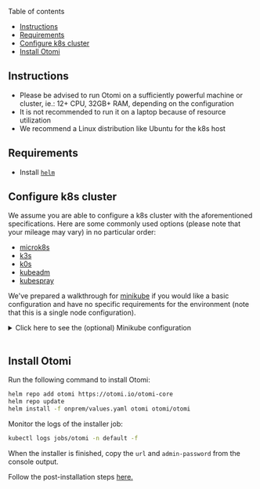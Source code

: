 Table of contents

- [Instructions](#instructions)
- [Requirements](#requirements)
- [Configure k8s cluster](#configure-k8s-cluster)
- [Install Otomi](#install-otomi)

## Instructions

- Please be advised to run Otomi on a sufficiently powerful machine or cluster, ie.: 12+ CPU, 32GB+ RAM, depending on the configuration
- It is not recommended to run it on a laptop because of resource utilization
- We recommend a Linux distribution like Ubuntu for the k8s host

## Requirements

- Install [`helm`](https://helm.sh/docs/intro/install/)

## Configure k8s cluster

We assume you are able to configure a k8s cluster with the aforementioned specifications. Here are some commonly used options (please note that your mileage may vary) in no particular order:

- [microk8s](https://microk8s.io)
- [k3s](https://k3s.io)
- [k0s](https://k0sproject.io)
- [kubeadm](https://kubernetes.io/docs/setup/production-environment/tools/kubeadm/create-cluster-kubeadm/)
- [kubespray](https://github.com/kubernetes-sigs/kubespray)

We've prepared a walkthrough for [minikube](https://minikube.sigs.k8s.io) if you would like a basic configuration and have no specific requirements for the environment (note that this is a single node configuration).

<details>
  <summary>Click here to see the (optional) Minikube configuration</summary>
  
1. Install [`minikube`](https://minikube.sigs.k8s.io/docs/start/)
2. Install [`docker`](https://docs.docker.com/get-docker/)

3. Setup a single node Minikube k8s cluster:

```bash
# we support 18, 19, 20 and 21 at the moment.
minor="19" 
patch="0"

# assuming you want to expose this machine to an intranet, don't do this if the machine is exposed to the internet by leaving the variable empty.
enable_listen_addr="--listen-address=0.0.0.0" 

minikube start --driver docker --network minikube "--kubernetes-version=v1.$minor.$patch" --cpus=max --memory=max "$enable_listen_addr"
```

4. Inspect `onprem/values.yaml`. Ensure access to this file by either cloning this repository, downloading the file from Github, or copying the contents to a file named `values.yaml` (optionally substitute the file name in the following steps).

5. Follow the [common installation process](#install-otomi), but please note that once `nginx-ingress` is deployed, you should run (_otherwise `helm install` will NOT continue_):

```bash
minikube tunnel & # will expose something like 127.0.0.1.nip.io, check `kubectl get ingress -A -o wide`
```

</details>
&nbsp;

## Install Otomi

Run the following command to install Otomi:

```bash
helm repo add otomi https://otomi.io/otomi-core
helm repo update
helm install -f onprem/values.yaml otomi otomi/otomi
```

Monitor the logs of the installer job:

```bash
kubectl logs jobs/otomi -n default -f
```

When the installer is finished, copy the `url` and `admin-password` from the console output.

Follow the post-installation steps [here.](https://otomi.io/docs/installation/post-install)
